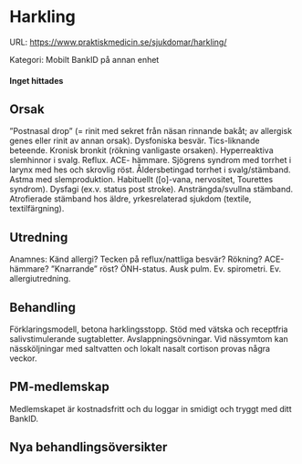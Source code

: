 # Harkling

URL: https://www.praktiskmedicin.se/sjukdomar/harkling/



Kategori: Mobilt BankID på annan enhet

#### Inget hittades

## Orsak

”Postnasal drop” (= rinit med sekret från näsan rinnande bakåt; av allergisk genes eller rinit av annan orsak). Dysfoniska besvär. Tics-liknande beteende. Kronisk bronkit (rökning vanligaste orsaken). Hyperreaktiva slemhinnor i svalg. Reflux. ACE- hämmare. Sjögrens syndrom med torrhet i larynx med hes och skrovlig röst. Åldersbetingad torrhet i svalg/stämband. Astma med slemproduktion. Habituellt ([o]-vana, nervositet, Tourettes syndrom). Dysfagi (ex.v. status post stroke). Ansträngda/svullna stämband. Atrofierade stämband hos äldre, yrkesrelaterad sjukdom (textile, textilfärgning).

## Utredning

Anamnes: Känd allergi? Tecken på reflux/nattliga besvär? Rökning? ACE-hämmare? ”Knarrande” röst? ÖNH-status. Ausk pulm. Ev. spirometri. Ev. allergiutredning.

## Behandling

Förklaringsmodell, betona harklingsstopp. Stöd med vätska och receptfria salivstimulerande sugtabletter. Avslappningsövningar. Vid nässymtom kan nässköljningar med saltvatten och lokalt nasalt cortison provas några veckor.

## PM-medlemskap

Medlemskapet är kostnadsfritt och du loggar in smidigt och tryggt med ditt BankID.

## Nya behandlingsöversikter


